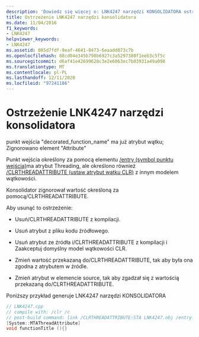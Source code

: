```yaml
---
description: 'Dowiedz się więcej o: LNK4247 narzędzi KONSOLIDATORA ostrzeżenia narzędzi konsolidatora'
title: Ostrzeżenie LNK4247 narzędzi konsolidatora
ms.date: 11/04/2016
f1_keywords:
- LNK4247
helpviewer_keywords:
- LNK4247
ms.assetid: 085d7fdf-9eaf-4641-8473-6eaadd073c7b
ms.openlocfilehash: 88cd04e345b798b6927c3a5297380f1eeb3c5f5c
ms.sourcegitcommit: d6af41e42699628c3e2e6063ec7b03931a49a098
ms.translationtype: MT
ms.contentlocale: pl-PL
ms.lasthandoff: 12/11/2020
ms.locfileid: "97241186"
---
```

# <a name="linker-tools-warning-lnk4247"></a>Ostrzeżenie LNK4247 narzędzi konsolidatora

punkt wejścia "decorated_function_name" ma już atrybut wątku; Zignorowano element "Attribute"

Punkt wejścia określony za pomocą elementu [/entry (symbol punktu wejścia)](../../build/reference/entry-entry-point-symbol.md)ma atrybut Threading, ale określono również [/CLRTHREADATTRIBUTE (ustaw atrybut wątku CLR)](../../build/reference/clrthreadattribute-set-clr-thread-attribute.md) z innym modelem wątkowości.

Konsolidator zignorował wartość określoną za pomocą/CLRTHREADATTRIBUTE.

Aby usunąć to ostrzeżenie:

- Usuń/CLRTHREADATTRIBUTE z kompilacji.

- Usuń atrybut z pliku kodu źródłowego.

- Usuń atrybut ze źródła i/CLRTHREADATTRIBUTE z kompilacji i Zaakceptuj domyślny model wątkowości CLR.

- Zmień wartość przekazaną do/CLRTHREADATTRIBUTE, tak aby była ona zgodna z atrybutem w źródle.

- Zmień atrybut w elemencie source, tak aby zgadzał się z wartością przekazaną do/CLRTHREADATTRIBUTE.

Poniższy przykład generuje LNK4247 narzędzi KONSOLIDATORA

```cpp
// LNK4247.cpp
// compile with: /clr /c
// post-build command: link /CLRTHREADATTRIBUTE:STA LNK4247.obj /entry:functionTitle /SUBSYSTEM:Console
[System::MTAThreadAttribute]
void functionTitle (){}
```
